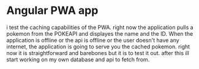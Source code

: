 # Angular PWA app 
i test the caching capabilities of the PWA. right now the application pulls a pokemon from the POKEAPI and displayes the name and the ID. When the application is offline or the api is offline or the user doesn't have any internet, the application is going to serve you the cached pokemon. right now it is straightforward and barebones but it is to test it out. after this ill start working on my own database and api to fetch from. 
